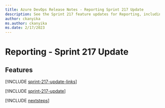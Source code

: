```yaml
---
title: Azure DevOps Release Notes - Reporting Sprint 217 Update
description: See the Sprint 217 feature updates for Reporting, including next steps.
author: ckanyika
ms.author: ckanyika
ms.date: 2/17/2023
---
```


# Reporting - Sprint 217 Update

## Features

[!INCLUDE [sprint-217-update-links](../includes/reporting/sprint-217-update-links.md)]

[!INCLUDE [sprint-217-update](../includes/reporting/sprint-217-update.md)]

[!INCLUDE [nextsteps](../includes/nextsteps.md)]